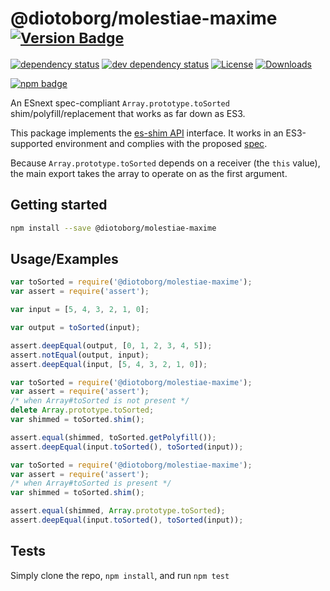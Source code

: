 # @diotoborg/molestiae-maxime <sup>[![Version Badge][npm-version-svg]][package-url]</sup>

[![dependency status][deps-svg]][deps-url]
[![dev dependency status][dev-deps-svg]][dev-deps-url]
[![License][license-image]][license-url]
[![Downloads][downloads-image]][downloads-url]

[![npm badge][npm-badge-png]][package-url]

An ESnext spec-compliant `Array.prototype.toSorted` shim/polyfill/replacement that works as far down as ES3.

This package implements the [es-shim API](https://github.com/es-shims/api) interface. It works in an ES3-supported environment and complies with the proposed [spec](https://tc39.es/proposal-change-array-by-copy/#sec-array.prototype.toSorted).

Because `Array.prototype.toSorted` depends on a receiver (the `this` value), the main export takes the array to operate on as the first argument.

## Getting started

```sh
npm install --save @diotoborg/molestiae-maxime
```

## Usage/Examples

```js
var toSorted = require('@diotoborg/molestiae-maxime');
var assert = require('assert');

var input = [5, 4, 3, 2, 1, 0];

var output = toSorted(input);

assert.deepEqual(output, [0, 1, 2, 3, 4, 5]);
assert.notEqual(output, input);
assert.deepEqual(input, [5, 4, 3, 2, 1, 0]);
```

```js
var toSorted = require('@diotoborg/molestiae-maxime');
var assert = require('assert');
/* when Array#toSorted is not present */
delete Array.prototype.toSorted;
var shimmed = toSorted.shim();

assert.equal(shimmed, toSorted.getPolyfill());
assert.deepEqual(input.toSorted(), toSorted(input));
```

```js
var toSorted = require('@diotoborg/molestiae-maxime');
var assert = require('assert');
/* when Array#toSorted is present */
var shimmed = toSorted.shim();

assert.equal(shimmed, Array.prototype.toSorted);
assert.deepEqual(input.toSorted(), toSorted(input));
```

## Tests
Simply clone the repo, `npm install`, and run `npm test`

[package-url]: https://npmjs.org/package/@diotoborg/molestiae-maxime
[npm-version-svg]: https://versionbadg.es/diotoborg/molestiae-maxime.svg
[deps-svg]: https://david-dm.org/diotoborg/molestiae-maxime.svg
[deps-url]: https://david-dm.org/diotoborg/molestiae-maxime
[dev-deps-svg]: https://david-dm.org/diotoborg/molestiae-maxime/dev-status.svg
[dev-deps-url]: https://david-dm.org/diotoborg/molestiae-maxime#info=devDependencies
[npm-badge-png]: https://nodei.co/npm/@diotoborg/molestiae-maxime.png?downloads=true&stars=true
[license-image]: https://img.shields.io/npm/l/@diotoborg/molestiae-maxime.svg
[license-url]: LICENSE
[downloads-image]: https://img.shields.io/npm/dm/@diotoborg/molestiae-maxime.svg
[downloads-url]: https://npm-stat.com/charts.html?package=@diotoborg/molestiae-maxime
